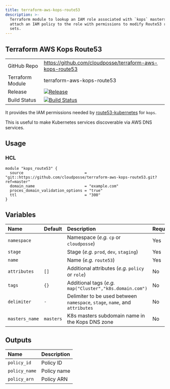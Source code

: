 ```yaml
---
title: terraform-aws-kops-route53
description: >-
  Terraform module to lookup an IAM role associated with `kops` masters, and
  attach an IAM policy to the role with permissions to modify Route53 record
  sets.
---
```


## Terraform AWS Kops Route53

|                  |                                                                                                                                                                  |
|:-----------------|:-----------------------------------------------------------------------------------------------------------------------------------------------------------------|
| GitHub Repo      | <https://github.com/cloudposse/terraform-aws-kops-route53>                                                                                                       |
| Terraform Module | terraform-aws-kops-route53                                                                                                                                       |
| Release          | [![Release](https://img.shields.io/github/release/cloudposse/terraform-aws-kops-route53.svg)](https://github.com/cloudposse/terraform-aws-kops-route53/releases) |
| Build Status     | [![Build Status](https://travis-ci.org/cloudposse/terraform-aws-kops-route53.svg?branch=master)](https://travis-ci.org/cloudposse/terraform-aws-kops-route53)    |

It provides the IAM permissions needed by [route53-kubernetes](https://github.com/cloudposse/route53-kubernetes) for `kops`.

This is useful to make Kubernetes services discoverable via AWS DNS services.

## Usage

### HCL

```hcl
module "kops_route53" {
  source                           = "git::https://github.com/cloudposse/terraform-aws-kops-route53.git?ref=master"
  domain_name                      = "example.com"
  proces_domain_validation_options = "true"
  ttl                              = "300"
}
```

## Variables

| Name           | Default   | Description                                                                 | Required |
|:---------------|:----------|:----------------------------------------------------------------------------|:---------|
| `namespace`    |           | Namespace (_e.g._ `cp` or `cloudposse`)                                     | Yes      |
| `stage`        |           | Stage (_e.g._ `prod`, `dev`, `staging`)                                     | Yes      |
| `name`         |           | Name (_e.g._ `route53`)                                                     | Yes      |
| `attributes`   | `[]`      | Additional attributes (_e.g._ `policy` or `role`)                           | No       |
| `tags`         | `{}`      | Additional tags (_e.g._ `map("Cluster","k8s.domain.com")`                   | No       |
| `delimiter`    | `-`       | Delimiter to be used between `namespace`, `stage`, `name`, and `attributes` | No       |
| `masters_name` | `masters` | K8s masters subdomain name in the Kops DNS zone                             | No       |

## Outputs

| Name          | Description |
|:--------------|:------------|
| `policy_id`   | Policy ID   |
| `policy_name` | Policy name |
| `policy_arn`  | Policy ARN  |
